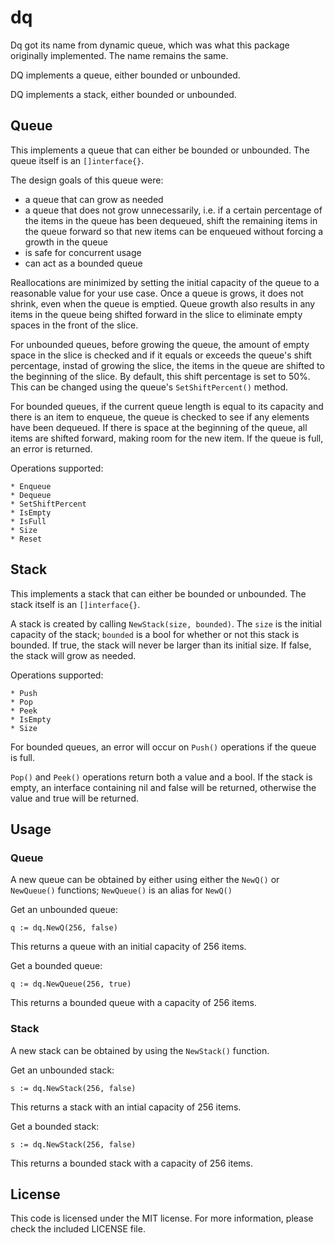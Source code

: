 dq
=====
Dq got its name from dynamic queue, which was what this package originally implemented. The name remains the same.

DQ implements a queue, either bounded or unbounded.

DQ implements a stack, either bounded or unbounded.

## Queue
This implements a queue that can either be bounded or unbounded. The queue itself is an `[]interface{}`.

The design goals of this queue were:

* a queue that can grow as needed
* a queue that does not grow unnecessarily, i.e. if a certain percentage of the items in the queue has been dequeued, shift the remaining items in the queue forward so that new items can be enqueued without forcing a growth in the queue
* is safe for concurrent usage
* can act as a bounded queue

Reallocations are minimized by setting the initial capacity of the queue to a reasonable value for your use case.  Once a queue is grows, it does not shrink, even when the queue is emptied. Queue growth also results in any items in the queue being shifted forward in the slice to eliminate empty spaces in the front of the slice.

For unbounded queues, before growing the queue, the amount of empty space in the slice is checked and if it equals or exceeds the queue's shift percentage, instad of growing the slice, the items in the queue are shifted to the beginning of the slice.  By default, this shift percentage is set to 50%. This can be changed using the queue's `SetShiftPercent()` method.

For bounded queues, if the current queue length is equal to its capacity and there is an item to enqueue, the queue is checked to see if any elements have been dequeued.  If there is space at the beginning of the queue, all items are shifted forward, making room for the new item.  If the queue is full, an error is returned.

Operations supported:
```
* Enqueue
* Dequeue
* SetShiftPercent
* IsEmpty
* IsFull
* Size
* Reset
```
## Stack
This implements a stack that can either be bounded or unbounded. The stack itself is an `[]interface{}`.

A stack is created by calling `NewStack(size, bounded)`. The `size` is the initial capacity of the stack; `bounded` is a bool for whether or not this stack is bounded. If true, the stack will never be larger than its initial size. If false, the stack will grow as needed.

Operations supported:
```
* Push
* Pop
* Peek
* IsEmpty
* Size
```

For bounded queues, an error will occur on `Push()` operations if the queue is full.

`Pop()` and `Peek()` operations return both a value and a bool. If the stack is empty, an interface containing nil and false will be returned, otherwise the value and true will be returned.

## Usage
### Queue
A new queue can be obtained by either using either the `NewQ()` or `NewQueue()` functions; `NewQueue()` is an alias for `NewQ()`

Get an unbounded queue:

    q := dq.NewQ(256, false)

This returns a queue with an initial capacity of 256 items.

Get a bounded queue:

    q := dq.NewQueue(256, true)

This returns a bounded queue with a capacity of 256 items.

### Stack
A new stack can be obtained by using the `NewStack()` function.

Get an unbounded stack:

    s := dq.NewStack(256, false)

This returns a stack with an intial capacity of 256 items.

Get a bounded stack:

    s := dq.NewStack(256, false)

This returns a bounded stack with a capacity of 256 items.

## License
This code is licensed under the MIT license. For more information, please check the included LICENSE file.
